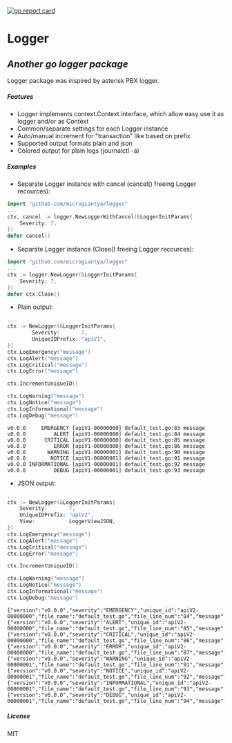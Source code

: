 [![go report card](https://goreportcard.com/badge/github.com/microgiantya/lontext "go report card")](https://goreportcard.com/report/github.com/microgiantya/lontext)

# Logger
## _Another go logger package_
Logger package was inspired by asterisk PBX logger.

##### Features
- Logger implements context.Context interface, which allow easy use it as logger and/or as Context
- Common/separate settings for each Logger instance
- Auto/manual increment for "transaction" like based on prefix
- Supported output formats plain and json
- Colored output for plain logs (journalctl -a)

##### Examples
- Separate Logger instance with cancel (cancel() freeing Logger recources):
```go
import "github.com/microgiantya/logger"
...
ctx, cancel := logger.NewLoggerWithCancel(&LoggerInitParams{
	Severity: 7,
})
defer cancel()
```

- Separate Logger instance (Close() freeing Logger recources):
```go
import "github.com/microgiantya/logger"
...
ctx := logger.NewLogger(&LoggerInitParams{
	Severity: 7,
})
defer ctx.Close()
```

- Plain output:
```go
...
ctx := NewLogger(&LoggerInitParams{
		Severity:       7,
		UniqueIDPrefix: "apiV1",
})
ctx.LogEmergency("message")
ctx.LogAlert("message")
ctx.LogCritical("message")
ctx.LogError("message")

ctx.IncrementUniqueID()

ctx.LogWarning("message")
ctx.LogNotice("message")
ctx.LogInformational("message")
ctx.LogDebug("message")
```

```
v0.0.0     EMERGENCY [apiV1-00000000] default_test.go:83 message
v0.0.0         ALERT [apiV1-00000000] default_test.go:84 message
v0.0.0      CRITICAL [apiV1-00000000] default_test.go:85 message
v0.0.0         ERROR [apiV1-00000000] default_test.go:86 message
v0.0.0       WARNING [apiV1-00000001] default_test.go:90 message
v0.0.0        NOTICE [apiV1-00000001] default_test.go:91 message
v0.0.0 INFORMATIONAL [apiV1-00000001] default_test.go:92 message
v0.0.0         DEBUG [apiV1-00000001] default_test.go:93 message
```

- JSON output:
```go
...
ctx := NewLogger(&LoggerInitParams{
	Severity:       7,
	UniqueIDPrefix: "apiV2",
	View:           LoggerViewJSON,
})
ctx.LogEmergency("message")
ctx.LogAlert("message")
ctx.LogCritical("message")
ctx.LogError("message")

ctx.IncrementUniqueID()

ctx.LogWarning("message")
ctx.LogNotice("message")
ctx.LogInformational("message")
ctx.LogDebug("message")
```

```
{"version":"v0.0.0","severity":"EMERGENCY","unique_id":"apiV2-00000000","file_name":"default_test.go","file_line_num":"84","message":"message"}
{"version":"v0.0.0","severity":"ALERT","unique_id":"apiV2-00000000","file_name":"default_test.go","file_line_num":"85","message":"message"}
{"version":"v0.0.0","severity":"CRITICAL","unique_id":"apiV2-00000000","file_name":"default_test.go","file_line_num":"86","message":"message"}
{"version":"v0.0.0","severity":"ERROR","unique_id":"apiV2-00000000","file_name":"default_test.go","file_line_num":"87","message":"message"}
{"version":"v0.0.0","severity":"WARNING","unique_id":"apiV2-00000001","file_name":"default_test.go","file_line_num":"91","message":"message"}
{"version":"v0.0.0","severity":"NOTICE","unique_id":"apiV2-00000001","file_name":"default_test.go","file_line_num":"92","message":"message"}
{"version":"v0.0.0","severity":"INFORMATIONAL","unique_id":"apiV2-00000001","file_name":"default_test.go","file_line_num":"93","message":"message"}
{"version":"v0.0.0","severity":"DEBUG","unique_id":"apiV2-00000001","file_name":"default_test.go","file_line_num":"94","message":"message"}
```

##### License

MIT

